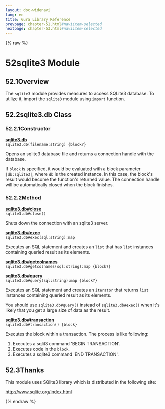 ```yaml
---
layout: doc-widenavi
lang: en
title: Gura Library Reference
prevpage: chapter-51.html#naviitem-selected
nextpage: chapter-53.html#naviitem-selected
---
```

{% raw %}
<h1><span class="caption-index-1">52</span>sqlite3 Module</h1>
<h2><span class="caption-index-2">52.1</span><a name="anchor-52-1"></a>Overview</h2>
<p>
The <code class="highlighter-rouge">sqlite3</code> module provides measures to access SQLite3 database. To utilize it, import the <code class="highlighter-rouge">sqlite3</code> module using <code class="highlighter-rouge">import</code> function.
</p>
<h2><span class="caption-index-2">52.2</span><a name="anchor-52-2"></a>sqlite3.db Class</h2>
<h3><span class="caption-index-3">52.2.1</span><a name="anchor-52-2-1"></a>Constructor</h3>
<p>
<div><strong style="text-decoration:underline">sqlite3.db</strong></div>
<div style="margin-bottom:1em"><code>sqlite3.db(filename:string) {block?}</code></div>
Opens an sqlite3 database file and returns a connection handle with the database.
</p>
<p>
If <code class="highlighter-rouge">block</code> is specified, it would be evaluated with a block parameter <code class="highlighter-rouge">|db:sqlite3|</code>, where <code class="highlighter-rouge">db</code> is the created instance. In this case, the block's result would become the function's returned value. The connection handle will be automatically closed when the block finishes.
</p>
<h3><span class="caption-index-3">52.2.2</span><a name="anchor-52-2-2"></a>Method</h3>
<p>
<div><strong style="text-decoration:underline">sqlite3.db#close</strong></div>
<div style="margin-bottom:1em"><code>sqlite3.db#close()</code></div>
Shuts down the connection with an sqlite3 server.
</p>
<p>
<div><strong style="text-decoration:underline">sqlite3.db#exec</strong></div>
<div style="margin-bottom:1em"><code>sqlite3.db#exec(sql:string):map</code></div>
Executes an SQL statement and creates an <code class="highlighter-rouge">list</code> that has <code class="highlighter-rouge">list</code> instances containing queried result as its elements.
</p>
<p>
<div><strong style="text-decoration:underline">sqlite3.db#getcolnames</strong></div>
<div style="margin-bottom:1em"><code>sqlite3.db#getcolnames(sql:string):map {block?}</code></div>

</p>
<p>
<div><strong style="text-decoration:underline">sqlite3.db#query</strong></div>
<div style="margin-bottom:1em"><code>sqlite3.db#query(sql:string):map {block?}</code></div>
Executes an SQL statement and creates an <code class="highlighter-rouge">iterator</code> that returns <code class="highlighter-rouge">list</code> instances containing queried result as its elements.
</p>
<p>
You should use <code class="highlighter-rouge">sqlite3.db#query()</code> instead of <code class="highlighter-rouge">sqlite3.db#exec()</code> when it's likely that you get a large size of data as the result.
</p>
<p>
<div><strong style="text-decoration:underline">sqlite3.db#transaction</strong></div>
<div style="margin-bottom:1em"><code>sqlite3.db#transaction() {block}</code></div>
Executes the block within a transaction. The process is like following:
</p>
<ol>
<li>Executes a sqlit3 command 'BEGIN TRANSACTION'.</li>
<li>Executes code in the <code class="highlighter-rouge">block</code>.</li>
<li>Executes a sqlite3 command 'END TRANSACTION'.</li>
</ol>
<h2><span class="caption-index-2">52.3</span><a name="anchor-52-3"></a>Thanks</h2>
<p>
This module uses SQlite3 library which is distributed in the following site:
</p>
<p>
<a href="http://www.sqlite.org/index.html">http://www.sqlite.org/index.html</a>
</p>
{% endraw %}
